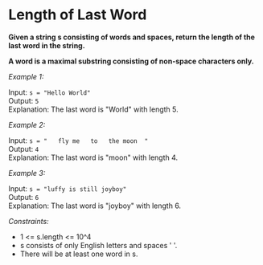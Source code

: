 # Length of Last Word

**Given a string s consisting of words and spaces, return the length of the last word in the string.**

**A word is a maximal substring consisting of non-space characters only.**

*Example 1:*

Input: `s = "Hello World"` <br>
Output: `5`<br>
Explanation: The last word is "World" with length 5.

*Example 2:*

Input: `s = "   fly me   to   the moon  "` <br>
Output: `4` <br>
Explanation: The last word is "moon" with length 4.

*Example 3:*

Input: `s = "luffy is still joyboy"` <br>
Output: `6` <br>
Explanation: The last word is "joyboy" with length 6.
 
*Constraints:*

- 1 <= s.length <= 10^4
- s consists of only English letters and spaces ' '.
- There will be at least one word in s.
